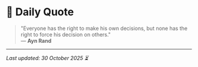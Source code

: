 # 📜 Daily Quote

> "Everyone has the right to make his own decisions, but none has the right to force his decision on others."  
> — **Ayn Rand**

---

_Last updated: 30 October 2025 ⏳_
